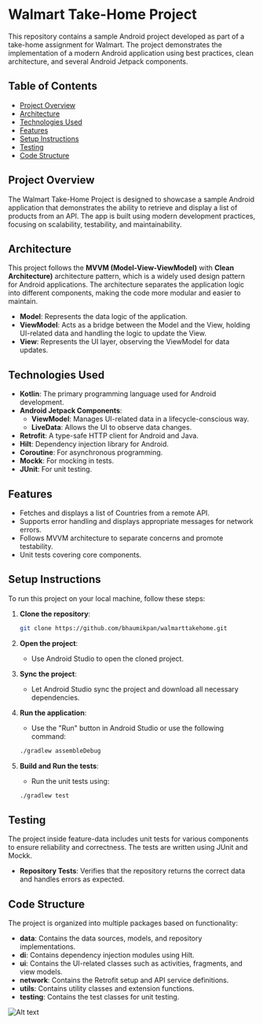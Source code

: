 
# Walmart Take-Home Project

This repository contains a sample Android project developed as part of a take-home assignment for Walmart. The project demonstrates the implementation of a modern Android application using best practices, clean architecture, and several Android Jetpack components.

## Table of Contents

- [Project Overview](#project-overview)
- [Architecture](#architecture)
- [Technologies Used](#technologies-used)
- [Features](#features)
- [Setup Instructions](#setup-instructions)
- [Testing](#testing)
- [Code Structure](#code-structure)

## Project Overview

The Walmart Take-Home Project is designed to showcase a sample Android application that demonstrates the ability to retrieve and display a list of products from an API. The app is built using modern development practices, focusing on scalability, testability, and maintainability.

## Architecture

This project follows the **MVVM (Model-View-ViewModel)** with **Clean Architecture)** architecture pattern, which is a widely used design pattern for Android applications. The architecture separates the application logic into different components, making the code more modular and easier to maintain.

- **Model**: Represents the data logic of the application.
- **ViewModel**: Acts as a bridge between the Model and the View, holding UI-related data and handling the logic to update the View.
- **View**: Represents the UI layer, observing the ViewModel for data updates.

## Technologies Used

- **Kotlin**: The primary programming language used for Android development.
- **Android Jetpack Components**:
  - **ViewModel**: Manages UI-related data in a lifecycle-conscious way.
  - **LiveData**: Allows the UI to observe data changes.
- **Retrofit**: A type-safe HTTP client for Android and Java.
- **Hilt**: Dependency injection library for Android.
- **Coroutine**: For asynchronous programming.
- **Mockk**: For mocking in tests.
- **JUnit**: For unit testing.

## Features

- Fetches and displays a list of Countries from a remote API.
- Supports error handling and displays appropriate messages for network errors.
- Follows MVVM architecture to separate concerns and promote testability.
- Unit tests covering core components.

## Setup Instructions

To run this project on your local machine, follow these steps:

1. **Clone the repository**:
   ```bash
   git clone https://github.com/bhaumikpan/walmarttakehome.git
   ```

2. **Open the project**:
   - Use Android Studio to open the cloned project.

3. **Sync the project**:
   - Let Android Studio sync the project and download all necessary dependencies.

4. **Run the application**:
   - Use the "Run" button in Android Studio or use the following command:
   ```bash
   ./gradlew assembleDebug
   ```

5. **Build and Run the tests**:
   - Run the unit tests using:
   ```bash
   ./gradlew test
   ```

## Testing

The project inside feature-data includes unit tests for various components to ensure reliability and correctness. The tests are written using JUnit and Mockk.

- **Repository Tests**: Verifies that the repository returns the correct data and handles errors as expected.

## Code Structure

The project is organized into multiple packages based on functionality:

- **data**: Contains the data sources, models, and repository implementations.
- **di**: Contains dependency injection modules using Hilt.
- **ui**: Contains the UI-related classes such as activities, fragments, and view models.
- **network**: Contains the Retrofit setup and API service definitions.
- **utils**: Contains utility classes and extension functions.
- **testing**: Contains the test classes for unit testing.

![Alt text]([http://full/path/to/img.jpg](https://github.com/bhaumikpan/walmarttakehome/blob/master/app_screenshot) "Screenshot")
